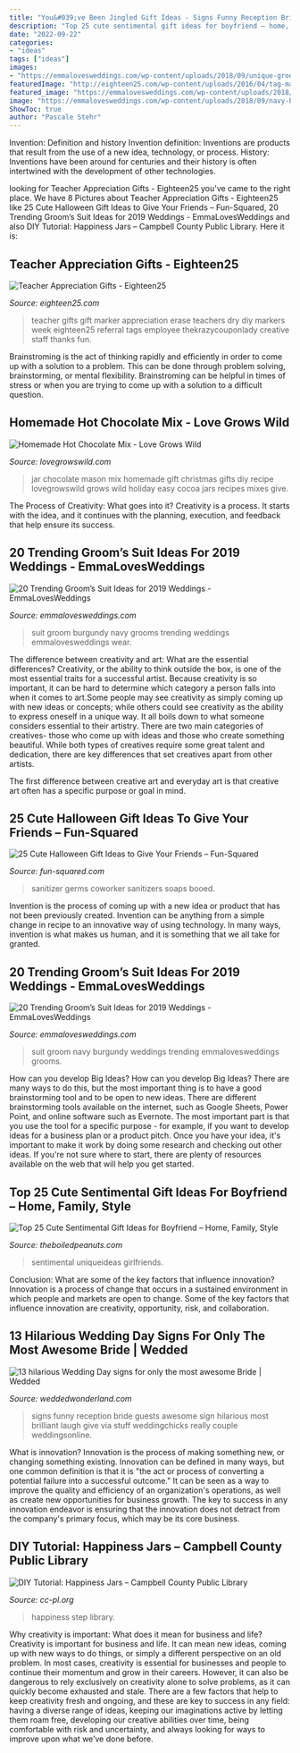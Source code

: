 ```yaml
---
title: "You&#039;ve Been Jingled Gift Ideas - Signs Funny Reception Bride Guests Awesome Sign Hilarious Most Brilliant Laugh Give Via Stuff Weddingchicks Really Couple Weddingsonline"
description: "Top 25 cute sentimental gift ideas for boyfriend – home, family, style"
date: "2022-09-22"
categories:
- "ideas"
tags: ["ideas"]
images:
- "https://emmalovesweddings.com/wp-content/uploads/2018/09/unique-groom-wedding-suit-with-navy-and-burgundy.jpg"
featuredImage: "http://eighteen25.com/wp-content/uploads/2016/04/tag-marker-teacher-gift.jpg"
featured_image: "https://emmalovesweddings.com/wp-content/uploads/2018/09/navy-blue-and-burgundy-groom-wedding-suit-ideas.jpg"
image: "https://emmalovesweddings.com/wp-content/uploads/2018/09/navy-blue-and-burgundy-groom-wedding-suit-ideas.jpg"
ShowToc: true
author: "Pascale Stehr"
---
```



Invention: Definition and history
Invention definition: Inventions are products that result from the use of a new idea, technology, or process. History: Inventions have been around for centuries and their history is often intertwined with the development of other technologies.

	

		
looking for Teacher Appreciation Gifts - Eighteen25 you've came to the right place. We have 8 Pictures about Teacher Appreciation Gifts - Eighteen25 like 25 Cute Halloween Gift Ideas to Give Your Friends – Fun-Squared, 20 Trending Groom’s Suit Ideas for 2019 Weddings - EmmaLovesWeddings and also DIY Tutorial: Happiness Jars – Campbell County Public Library. Here it is:
		
    
## Teacher Appreciation Gifts - Eighteen25

<img loading=lazy src="http://eighteen25.com/wp-content/uploads/2016/04/tag-marker-teacher-gift.jpg" onerror="this.onerror=null;this.src='https://tse1.mm.bing.net/th?id=OIP.Kvs9jIIgTPll2AwZ_IywIgHaLJ&amp;pid=15.1';" alt="Teacher Appreciation Gifts - Eighteen25">

_Source: eighteen25.com_

>teacher gifts gift marker appreciation erase teachers dry diy markers week eighteen25 referral tags employee thekrazycouponlady creative staff thanks fun. 

	

Brainstroming is the act of thinking rapidly and efficiently in order to come up with a solution to a problem. This can be done through problem solving, brainstorming, or mental flexibility. Brainstroming can be helpful in times of stress or when you are trying to come up with a solution to a difficult question.

    
## Homemade Hot Chocolate Mix - Love Grows Wild

<img loading=lazy src="https://lovegrowswild.com/wp-content/uploads/2015/11/Homemade-Hot-Chocolate-Mix-2.jpg" onerror="this.onerror=null;this.src='https://tse4.mm.bing.net/th?id=OIP.ESAJdzQg7Sg75aUbmUexUwHaLH&amp;pid=15.1';" alt="Homemade Hot Chocolate Mix - Love Grows Wild">

_Source: lovegrowswild.com_

>jar chocolate mason mix homemade gift christmas gifts diy recipe lovegrowswild grows wild holiday easy cocoa jars recipes mixes give. 

	

The Process of Creativity: What goes into it?
Creativity is a process. It starts with the idea, and it continues with the planning, execution, and feedback that help ensure its success.

    
## 20 Trending Groom’s Suit Ideas For 2019 Weddings - EmmaLovesWeddings

<img loading=lazy src="https://emmalovesweddings.com/wp-content/uploads/2018/09/unique-groom-wedding-suit-with-navy-and-burgundy.jpg" onerror="this.onerror=null;this.src='https://tse4.mm.bing.net/th?id=OIP.fMcJigd-CUn-wt9zgNpxNAHaLF&amp;pid=15.1';" alt="20 Trending Groom’s Suit Ideas for 2019 Weddings - EmmaLovesWeddings">

_Source: emmalovesweddings.com_

>suit groom burgundy navy grooms trending weddings emmalovesweddings wear. 

	

The difference between creativity and art: What are the essential differences?
Creativity, or the ability to think outside the box, is one of the most essential traits for a successful artist. Because creativity is so important, it can be hard to determine which category a person falls into when it comes to art.Some people may see creativity as simply coming up with new ideas or concepts; while others could see creativity as the ability to express oneself in a unique way. It all boils down to what someone considers essential to their artistry.
There are two main categories of creatives- those who come up with ideas and those who create something beautiful. While both types of creatives require some great talent and dedication, there are key differences that set creatives apart from other artists. 

The first difference between creative art and everyday art is that creative art often has a specific purpose or goal in mind.

    
## 25 Cute Halloween Gift Ideas To Give Your Friends – Fun-Squared

<img loading=lazy src="https://fun-squared.com/wp-content/uploads/2016/09/halloween-gift-tags.png" onerror="this.onerror=null;this.src='https://tse2.mm.bing.net/th?id=OIP.oqUP45nGPzZsJaSQYxL3iAHaLG&amp;pid=15.1';" alt="25 Cute Halloween Gift Ideas to Give Your Friends – Fun-Squared">

_Source: fun-squared.com_

>sanitizer germs coworker sanitizers soaps booed. 

	

Invention is the process of coming up with a new idea or product that has not been previously created. Invention can be anything from a simple change in recipe to an innovative way of using technology. In many ways, invention is what makes us human, and it is something that we all take for granted.

    
## 20 Trending Groom’s Suit Ideas For 2019 Weddings - EmmaLovesWeddings

<img loading=lazy src="https://emmalovesweddings.com/wp-content/uploads/2018/09/navy-blue-and-burgundy-groom-wedding-suit-ideas.jpg" onerror="this.onerror=null;this.src='https://tse4.mm.bing.net/th?id=OIP.5CIJ_xLi5B39_EmI1jrilgHaLH&amp;pid=15.1';" alt="20 Trending Groom’s Suit Ideas for 2019 Weddings - EmmaLovesWeddings">

_Source: emmalovesweddings.com_

>suit groom navy burgundy weddings trending emmalovesweddings grooms. 

	

How can you develop Big Ideas?
How can you develop Big Ideas? There are many ways to do this, but the most important thing is to have a good brainstorming tool and to be open to new ideas. There are different brainstorming tools available on the internet, such as Google Sheets, Power Point, and online software such as Evernote. The most important part is that you use the tool for a specific purpose - for example, if you want to develop ideas for a business plan or a product pitch. Once you have your idea, it's important to make it work by doing some research and checking out other ideas. If you're not sure where to start, there are plenty of resources available on the web that will help you get started.

    
## Top 25 Cute Sentimental Gift Ideas For Boyfriend – Home, Family, Style

<img loading=lazy src="https://www.uniqueideas.site/wp-content/uploads/this-is-soooo-cute-and-sweet-rings-pinterest-girlfriends-14.jpg" onerror="this.onerror=null;this.src='https://tse3.mm.bing.net/th?id=OIP.Xdey90nmmDZfpG3Sou9mBwHaNL&amp;pid=15.1';" alt="Top 25 Cute Sentimental Gift Ideas for Boyfriend – Home, Family, Style">

_Source: theboiledpeanuts.com_

>sentimental uniqueideas girlfriends. 

	

Conclusion: What are some of the key factors that influence innovation?
Innovation is a process of change that occurs in a sustained environment in which people and markets are open to change. Some of the key factors that influence innovation are creativity, opportunity, risk, and collaboration.

    
## 13 Hilarious Wedding Day Signs For Only The Most Awesome Bride | Wedded

<img loading=lazy src="http://www.weddedwonderland.com/wp-content/uploads/2017/03/308862_blue-gold-and-peach-romance-wedding.jpg" onerror="this.onerror=null;this.src='https://tse2.mm.bing.net/th?id=OIP.PSVYamZyOcyEk-D3odn0KwHaLH&amp;pid=15.1';" alt="13 hilarious Wedding Day signs for only the most awesome Bride | Wedded">

_Source: weddedwonderland.com_

>signs funny reception bride guests awesome sign hilarious most brilliant laugh give via stuff weddingchicks really couple weddingsonline. 

	

What is innovation?
Innovation is the process of making something new, or changing something existing. Innovation can be defined in many ways, but one common definition is that it is "the act or process of converting a potential failure into a successful outcome." 
It can be seen as a way to improve the quality and efficiency of an organization's operations, as well as create new opportunities for business growth. 
The key to success in any innovation endeavor is ensuring that the innovation does not detract from the company's primary focus, which may be its core business.

    
## DIY Tutorial: Happiness Jars – Campbell County Public Library

<img loading=lazy src="https://www.cc-pl.org/wp-content/uploads/2020/04/4-1-1.jpg" onerror="this.onerror=null;this.src='https://tse2.mm.bing.net/th?id=OIP.63S8S-a6GQBQKU1R4G7TSQHaKG&amp;pid=15.1';" alt="DIY Tutorial: Happiness Jars – Campbell County Public Library">

_Source: cc-pl.org_

>happiness step library. 

	

Why creativity is important: What does it mean for business and life?
Creativity is important for business and life. It can mean new ideas, coming up with new ways to do things, or simply a different perspective on an old problem. In most cases, creativity is essential for businesses and people to continue their momentum and grow in their careers. However, it can also be dangerous to rely exclusively on creativity alone to solve problems, as it can quickly become exhausted and stale. There are a few factors that help to keep creativity fresh and ongoing, and these are key to success in any field: having a diverse range of ideas, keeping our imaginations active by letting them roam free, developing our creative abilities over time, being comfortable with risk and uncertainty, and always looking for ways to improve upon what we’ve done before.

